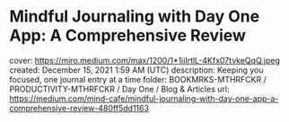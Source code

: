 # Mindful Journaling with Day One App: A Comprehensive Review

cover: https://miro.medium.com/max/1200/1*1iiIrtlL-4Kfx07tvkeQqQ.jpeg
created: December 15, 2021 1:59 AM (UTC)
description: Keeping you focused, one journal entry at a time
folder: BOOKMRKS-MTHRFCKR / PRODUCTIVITY-MTHRFCKR / Day One / Blog & Articles
url: https://medium.com/mind-cafe/mindful-journaling-with-day-one-app-a-comprehensive-review-480ff5dd1163